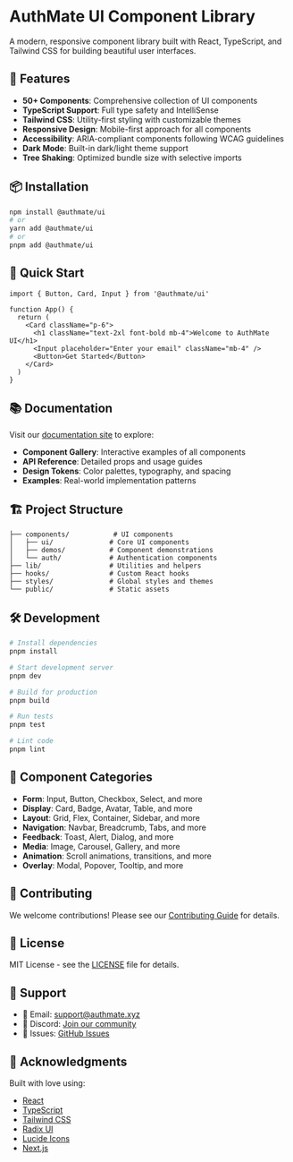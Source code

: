 # AuthMate UI Component Library

A modern, responsive component library built with React, TypeScript, and Tailwind CSS for building beautiful user interfaces.

## 🚀 Features

- **50+ Components**: Comprehensive collection of UI components
- **TypeScript Support**: Full type safety and IntelliSense
- **Tailwind CSS**: Utility-first styling with customizable themes
- **Responsive Design**: Mobile-first approach for all components
- **Accessibility**: ARIA-compliant components following WCAG guidelines
- **Dark Mode**: Built-in dark/light theme support
- **Tree Shaking**: Optimized bundle size with selective imports

## 📦 Installation

```bash
npm install @authmate/ui
# or
yarn add @authmate/ui
# or
pnpm add @authmate/ui
```

## 🎯 Quick Start

```tsx
import { Button, Card, Input } from '@authmate/ui'

function App() {
  return (
    <Card className="p-6">
      <h1 className="text-2xl font-bold mb-4">Welcome to AuthMate UI</h1>
      <Input placeholder="Enter your email" className="mb-4" />
      <Button>Get Started</Button>
    </Card>
  )
}
```

## 📚 Documentation

Visit our [documentation site](https://ui.authmate.xyz) to explore:

- **Component Gallery**: Interactive examples of all components
- **API Reference**: Detailed props and usage guides
- **Design Tokens**: Color palettes, typography, and spacing
- **Examples**: Real-world implementation patterns

## 🏗️ Project Structure

```
├── components/           # UI components
│   ├── ui/              # Core UI components
│   ├── demos/           # Component demonstrations
│   └── auth/            # Authentication components
├── lib/                 # Utilities and helpers
├── hooks/               # Custom React hooks
├── styles/              # Global styles and themes
└── public/              # Static assets
```

## 🛠️ Development

```bash
# Install dependencies
pnpm install

# Start development server
pnpm dev

# Build for production
pnpm build

# Run tests
pnpm test

# Lint code
pnpm lint
```

## 🎨 Component Categories

- **Form**: Input, Button, Checkbox, Select, and more
- **Display**: Card, Badge, Avatar, Table, and more
- **Layout**: Grid, Flex, Container, Sidebar, and more
- **Navigation**: Navbar, Breadcrumb, Tabs, and more
- **Feedback**: Toast, Alert, Dialog, and more
- **Media**: Image, Carousel, Gallery, and more
- **Animation**: Scroll animations, transitions, and more
- **Overlay**: Modal, Popover, Tooltip, and more

## 🌟 Contributing

We welcome contributions! Please see our [Contributing Guide](./CONTRIBUTING.md) for details.

## 📄 License

MIT License - see the [LICENSE](./LICENSE) file for details.

## 🤝 Support

- 📧 Email: support@authmate.xyz
- 💬 Discord: [Join our community](https://discord.gg/authmate)
- 🐛 Issues: [GitHub Issues](https://github.com/authmate/ui/issues)

## 🙏 Acknowledgments

Built with love using:
- [React](https://reactjs.org/)
- [TypeScript](https://www.typescriptlang.org/)
- [Tailwind CSS](https://tailwindcss.com/)
- [Radix UI](https://www.radix-ui.com/)
- [Lucide Icons](https://lucide.dev/)
- [Next.js](https://nextjs.org/)
